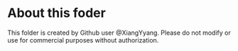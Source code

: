 # About this foder

This folder is created by Github user @XiangYyang.
Please do not modify or use for commercial purposes without authorization.
